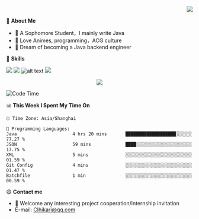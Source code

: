 <a href="#">
  <img align="right" src="https://github-readme-stats.vercel.app/api?username=Clhikari&count_private=true&show_icons=true&theme=tokyonight" />
</a>

<br>

💭 **About Me**

-  🏫 A Sophomore Student，I mainly write Java
-  🍕 Love Animes, programming，ACG culture
-  🌌 Dream of becoming a Java backend engineer

🍉 **Skills**

![](https://img.shields.io/badge/java-c47c1c)
![](https://img.shields.io/badge/-Python-3e74a2?style=flat-square&logo=Python&logoColor=fff)
![alt text](https://img.shields.io/badge/-Linux-000000?style=flat-square&logo=Linux&logoColor=fff)
![](https://img.shields.io/badge/-Docker-2496ED?style=flat-square&logo=Docker&logoColor=fff)

<p align="center">
<img src="https://profile-counter.glitch.me/Clhikari/count.svg" />
</p>

<!--START_SECTION:waka-->
![Code Time](http://img.shields.io/badge/Code%20Time-113%20hrs%202%20mins-blue)

📊 **This Week I Spent My Time On** 

```text
🕑︎ Time Zone: Asia/Shanghai

💬 Programming Languages: 
Java                     4 hrs 20 mins       ███████████████████░░░░░░   77.27 % 
JSON                     59 mins             ████░░░░░░░░░░░░░░░░░░░░░   17.75 % 
XML                      5 mins              ░░░░░░░░░░░░░░░░░░░░░░░░░   01.59 % 
Git Config               4 mins              ░░░░░░░░░░░░░░░░░░░░░░░░░   01.47 % 
Batchfile                1 min               ░░░░░░░░░░░░░░░░░░░░░░░░░   00.59 % 
```


<!--END_SECTION:waka-->

 😄 **Contact me**
- 🚀 Welcome any interesting project cooperation/internship invitation
- E-mail: Clhikari@qq.com

